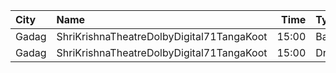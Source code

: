 | City  | Name                                      |  Time | Type        | Price | Capacity | Booked |
| :---- | :---------------------------------------- | ----: | :---------- | ----: | -------: | -----: |
| Gadag | ShriKrishnaTheatreDolbyDigital71TangaKoot | 15:00 | Balcony     |  100₹ |      230 |     92 |
| Gadag | ShriKrishnaTheatreDolbyDigital71TangaKoot | 15:00 | DressCircle |   80₹ |      537 |      0 |